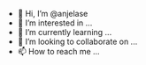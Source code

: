 - 👋 Hi, I’m @anjelase
- 👀 I’m interested in ...
- 🌱 I’m currently learning ...
- 💞️ I’m looking to collaborate on ...
- 📫 How to reach me ...

<!---
anjelase/anjelase is a ✨ special ✨ repository because its `README.md` (this file) appears on your GitHub profile.
You can click the Preview link to take a look at your changes.
--->
